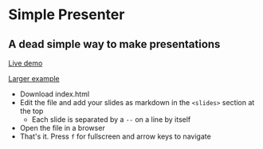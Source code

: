 # Simple Presenter
## A dead simple way to make presentations

[Live demo](https://simple-presenter.netlify.com/)

[Larger example](https://simple-presenter.netlify.com/examples/git-workflows.html)

- Download index.html
- Edit the file and add your slides as markdown in the `<slides>` section at the top
    - Each slide is separated by a `--` on a line by itself
- Open the file in a browser
- That's it. Press `f` for fullscreen and arrow keys to navigate
